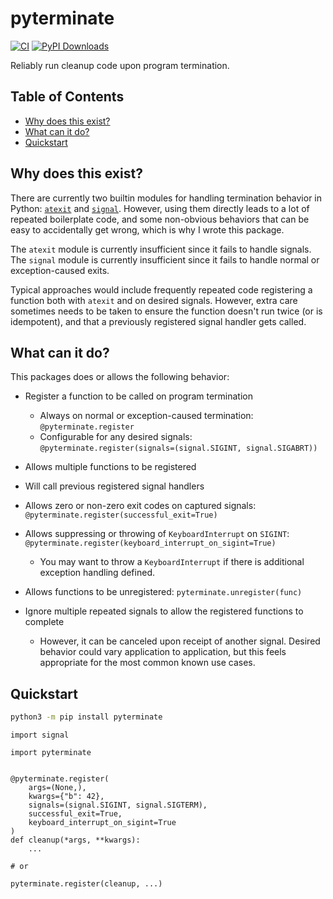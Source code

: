 # pyterminate
[![CI](https://github.com/jeremyephron/pyterminate/actions/workflows/ci.yml/badge.svg)](https://github.com/jeremyephron/pyterminate/actions/workflows/ci.yml)
[![PyPI Downloads](https://img.shields.io/pypi/dm/pyterminate.svg?label=PyPI%20downloads)](
https://pypi.org/project/pyterminate/)

Reliably run cleanup code upon program termination.

## Table of Contents

- [Why does this exist?](#why-does-this-exist)
- [What can it do?](#what-can-it-do)
- [Quickstart](#quickstart)

## Why does this exist?

There are currently two builtin modules for handling termination behavior
in Python: [`atexit`](https://docs.python.org/3/library/atexit.html) and
[`signal`](https://docs.python.org/3/library/signal.html). However, using them
directly leads to a lot of repeated boilerplate code, and some non-obvious
behaviors that can be easy to accidentally get wrong, which is why I wrote this
package.

The `atexit` module is currently insufficient since it fails to handle signals.
The `signal` module is currently insufficient since it fails to handle normal
or exception-caused exits.

Typical approaches would include frequently repeated code registering a
function both with `atexit` and on desired signals. However, extra care
sometimes needs to be taken to ensure the function doesn't run twice (or is
idempotent), and that a previously registered signal handler gets called.

## What can it do?

This packages does or allows the following behavior:

- Register a function to be called on program termination
    - Always on normal or exception-caused termination: `@pyterminate.register`
    - Configurable for any desired signals:<br/>
      `@pyterminate.register(signals=(signal.SIGINT, signal.SIGABRT))`

- Allows multiple functions to be registered

- Will call previous registered signal handlers

- Allows zero or non-zero exit codes on captured signals:<br/>
  `@pyterminate.register(successful_exit=True)`

- Allows suppressing or throwing of `KeyboardInterrupt` on `SIGINT`:<br/>
  `@pyterminate.register(keyboard_interrupt_on_sigint=True)`
    - You may want to throw a `KeyboardInterrupt` if there is additional
      exception handling defined.

- Allows functions to be unregistered: `pyterminate.unregister(func)`

- Ignore multiple repeated signals to allow the registered functions to
  complete
  - However, it can be canceled upon receipt of another signal. Desired
    behavior could vary application to application, but this feels appropriate
    for the most common known use cases.

## Quickstart

```bash
python3 -m pip install pyterminate
```

```python3
import signal

import pyterminate


@pyterminate.register(
    args=(None,),
    kwargs={"b": 42},
    signals=(signal.SIGINT, signal.SIGTERM),
    successful_exit=True,
    keyboard_interrupt_on_sigint=True
)
def cleanup(*args, **kwargs):
    ...

# or

pyterminate.register(cleanup, ...)
```
